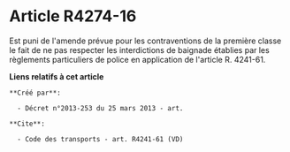 # Article R4274-16

Est puni de l'amende prévue pour les contraventions de la première classe le fait de ne pas respecter les interdictions de
baignade établies par les règlements particuliers de police en application de l'article R. 4241-61.

**Liens relatifs à cet article**

	**Créé par**:

	  - Décret n°2013-253 du 25 mars 2013 - art.

	**Cite**:

	  - Code des transports - art. R4241-61 (VD)
